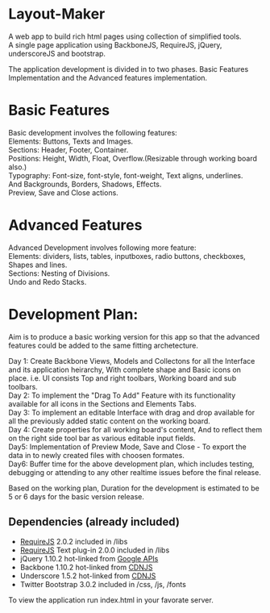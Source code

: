 # Layout-Maker
A web app to build rich html pages using collection of simplified tools.<br/>
A single page application using BackboneJS, RequireJS, jQuery, underscoreJS and bootstrap.

The application development is divided in to two phases. Basic Features Implementation and the Advanced features implementation.<br/>

# Basic Features
Basic development involves the following features:<br/>
Elements: Buttons, Texts and Images.<br/>
Sections: Header, Footer, Container.<br/>
Positions: Height, Width, Float, Overflow.(Resizable through working board also.)<br/>
Typography: Font-size, font-style, font-weight, Text aligns, underlines.<br/>
And Backgrounds, Borders, Shadows, Effects.<br/>
Preview, Save and Close actions.<br/>

# Advanced Features
Advanced Development involves following more feature:<br/>
Elements: dividers, lists, tables, inputboxes, radio buttons, checkboxes, Shapes and lines.<br/>
Sections: Nesting of Divisions.<br/>
Undo and Redo Stacks.<br/>

# Development Plan:
Aim is to produce a basic working version for this app so that the advanced features could be added to the same fitting archetecture.<br/>

Day 1: Create Backbone Views, Models and Collectons for all the Interface and its application heirarchy, With complete shape and Basic icons on place. i.e. UI consists Top and right toolbars, Working board and sub toolbars.<br/>
Day 2: To implement the "Drag To Add" Feature with its functionality available for all icons in the Sections and Elements Tabs.<br/>
Day 3: To implement an editable Interface with drag and drop available for all the previously added static content on the working board.<br/>
Day 4: Create properties for all working board's content, And to reflect them on the right side tool bar as various editable input fields.<br/>
Day5: Implementation of Preview Mode, Save and Close - To export the data in to newly created files with choosen formates.<br/>
Day6: Buffer time for the above development plan, which includes testing, debugging or attending to any other realtime issues before the final release.

Based on the working plan, Duration for the development is estimated to be 5 or 6 days for the basic version release.

## Dependencies (already included)

* [RequireJS](http://requirejs.org/) 2.0.2 included in /libs
* [RequireJS](http://requirejs.org/) Text plug-in 2.0.0 included in /libs
* jQuery 1.10.2 hot-linked from [Google APIs](https://developers.google.com/speed/libraries/devguide)
* Backbone 1.10.2 hot-linked from [CDNJS](http://cdnjs.com)
* Underscore 1.5.2 hot-linked from [CDNJS](http://cdnjs.com)
* Twitter Bootstrap 3.0.2 included in /css, /js, /fonts

To view the application run index.html in your favorate server.
